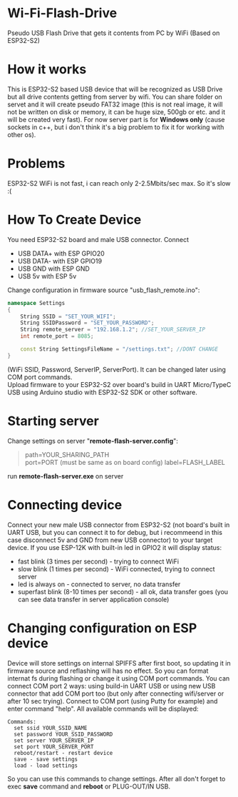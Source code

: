 # Wi-Fi-Flash-Drive
Pseudo USB Flash Drive that gets it contents from PC by WiFi (Based on ESP32-S2)

# How it works
This is ESP32-S2 based USB device that will be recognized as USB Drive but all drive contents getting from server by wifi. You can share folder on servet and it will create pseudo FAT32 image (this is not real image, it will not be written on disk or memory, it can be huge size, 500gb or etc. and it will be created very fast). For now server part is for **Windows only** (cause sockets in c++, but i don't think it's a big problem to fix it for working with other os).

# Problems
ESP32-S2 WiFi is not fast, i can reach only 2-2.5Mbits/sec max. So it's slow :(

# How To Create Device
You need ESP32-S2 board and male USB connector. Connect  
- USB DATA+ with ESP GPIO20 
- USB DATA- with ESP GPIO19
- USB GND with ESP GND 
- USB 5v with ESP 5v  

Change configuration in firmware source "usb_flash_remote.ino":
``` c++
namespace Settings
{
	String SSID = "SET_YOUR_WIFI";
	String SSIDPassword = "SET_YOUR_PASSWORD";
	String remote_server = "192.168.1.2"; //SET_YOUR_SERVER_IP
	int remote_port = 8085;

	const String SettingsFileName = "/settings.txt"; //DONT CHANGE
}
```
(WiFi SSID, Password, ServerIP, ServerPort). It can be changed later using COM port commands.  
Upload firmware to your ESP32-S2 over board's build in UART Micro/TypeC USB using Arduino studio with ESP32-S2 SDK or other software.

# Starting server
Change settings on server "**remote-flash-server.config**":  
> path=YOUR_SHARING_PATH  
> port=PORT (must be same as on board config)
> label=FLASH_LABEL


run **remote-flash-server.exe** on server

# Connecting device
Connect your new male USB connector from ESP32-S2 (not board's built in UART USB, but you can connect it to for debug, but i recommeend in this case disconnect 5v and GND from new USB connector) to your target device. If you use ESP-12K with built-in led in GPIO2 it will display status:
- fast blink (3 times per second) - trying to connect WiFi
- slow blink (1 times per second) - WiFi connected, trying to connect server
- led is always on - connected to server, no data transfer
- superfast blink (8-10 times per second) - all ok, data transfer goes (you can see data transfer in server application console)

# Changing configuration on ESP device
Device will store settings on internal SPIFFS after first boot, so updating it in firmware source and reflashing will has no effect. So you can format internat fs during flashing or change it using COM port commands. You can connect COM port 2 ways: using build-in UART USB or using new USB connector that add COM port too (but only after connecting wifi/server or after 10 sec trying). Connect to COM port (using Putty for example) and enter command "help". All available commands will be displayed:
```
Commands:
  set ssid YOUR_SSID_NAME
  set password YOUR_SSID_PASSWORD
  set server YOUR_SERVER_IP
  set port YOUR_SERVER_PORT
  reboot/restart - restart device
  save - save settings
  load - load settings
```
So you can use this commands to change settings. After all don't forget to exec **save** command and **reboot** or PLUG-OUT/IN USB.
